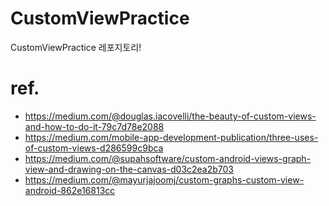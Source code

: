 # CustomViewPractice
CustomViewPractice 레포지토리!


# ref.
- https://medium.com/@douglas.iacovelli/the-beauty-of-custom-views-and-how-to-do-it-79c7d78e2088
- https://medium.com/mobile-app-development-publication/three-uses-of-custom-views-d286599c9bca
- https://medium.com/@supahsoftware/custom-android-views-graph-view-and-drawing-on-the-canvas-d03c2ea2b703
- https://medium.com/@mayurjajoomj/custom-graphs-custom-view-android-862e16813cc
